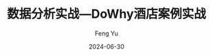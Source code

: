 ---
layout:     post
title:      数据分析实战—DoWhy酒店案例实战
date:       2024-06-30
author:     Feng Yu
header-img: img/post-bg-recitewords.jpg
catalog: false
tags:
    - 数据分析
---